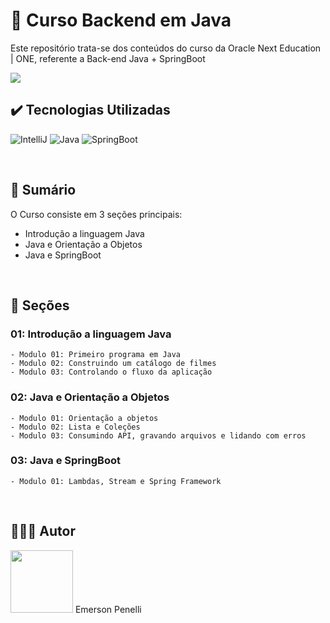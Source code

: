 # 📌 Curso Backend em Java
Este repositório trata-se dos conteúdos do curso da Oracle Next Education | ONE, referente a Back-end Java + SpringBoot

<img src="https://github.com/EmersonPenelli/Oracle-Next-Education---Backend-Java/blob/main/assets/images/ONE.avif">

<br>

## ✔️ Tecnologias Utilizadas
![IntelliJ](https://img.shields.io/badge/IntelliJ_IDEA-000000.svg?style=for-the-badge&logo=intellij-idea&logoColor=white)
![Java](https://img.shields.io/badge/Java-ED8B00?style=for-the-badge&logo=openjdk&logoColor=white)
![SpringBoot](https://img.shields.io/badge/Spring-6DB33F?style=for-the-badge&logo=spring&logoColor=white)


<br>

## 📎 Sumário
O Curso consiste em 3 seções principais:
- Introdução a linguagem Java
- Java e Orientação a Objetos
- Java e SpringBoot

<br>

## 📝 Seções
### 01: Introdução a linguagem Java
    - Modulo 01: Primeiro programa em Java
    - Modulo 02: Construindo um catálogo de filmes
    - Modulo 03: Controlando o fluxo da aplicação

### 02: Java e Orientação a Objetos
    - Modulo 01: Orientação a objetos
    - Modulo 02: Lista e Coleções
    - Modulo 03: Consumindo API, gravando arquivos e lidando com erros


### 03: Java e SpringBoot
    - Modulo 01: Lambdas, Stream e Spring Framework

<br>

## 🙋🏻‍♂️ Autor
<img src="https://avatars.githubusercontent.com/u/132641090?v=4" width="100" height="100">
Emerson Penelli

